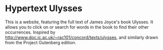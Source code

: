 # Hypertext Ulysses
This is a website, featuring the full text of James Joyce's book Ulysses.
It allows you to click on or search for words in the book to find their other occurrences.
Inspired by http://www.doc.ic.ac.uk/~rac101/concord/texts/ulysses, and similarly drawn from
the Project Gutenberg edition.
